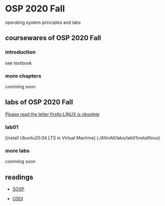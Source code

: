# OSP 2020 Fall
operating system principles and labs
## coursewares of OSP 2020 Fall

### introduction
see textbook

### more chapters
comming soon

## labs of OSP 2020 Fall
[Please read the letter firstly:LINUX is obsolete](/doc/LINUXisobsolete.pdf)

### lab01
[install Ubuntu20.04 LTS in Virtual Machine] (./AllinAll/labs/lab01installlinux)

### more labs
comming soon


## readings
* [SOSP](http://www.sosp.org/)

* [OSDI](https://www.usenix.org/conference/osdi20)

